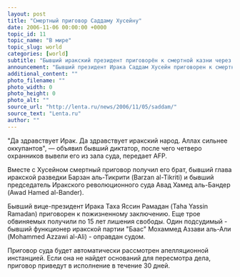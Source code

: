 ```yaml
---
layout: post
title: "Смертный приговор Саддаму Хусейну"
date: 2006-11-06 00:00:00 +0000
topic_id: 11
topic_name: "В мире"
topic_slug: world
categories: [world]
subtitle: "Бывший иракский президент приговорён к смертной казни через повешение"
announcement: "Бывший президент Ирака Саддам Хусейн приговорен к смертной казни через повешение за преступления против человечности. Он признан виновным в убийстве 148 шиитов в деревне Дуджейл, где в 1982 году было совершено покушение на Хусейна."
additional_content: ""
photo_filename: ""
photo_width: 0
photo_height: 0
photo_alt: ""
source_url: "http://lenta.ru/news/2006/11/05/saddam/"
source_text: "Lenta.ru"
author: ""
---
```

"Да здравствует Ирак. Да здравствует иракский народ. Аллах сильнее оккупантов", &mdash; объявил бывший диктатор, после чего четверо охранников вывели его из зала суда, передает AFP.

Вместе с Хусейном смертный приговор получил его брат, бывший глава иракской разведки Барзан аль-Тикрити (Barzan al-Tikriti) и бывший председатель Иракского революционного суда Авад Хамед аль-Бандер (Awad Hamed al-Bander).

Бывший вице-президент Ирака Таха Яссин Рамадан (Taha Yassin Ramadan) приговорен к пожизненному заключению. Еще трое обвиняемых получили по 15 лет лишения свободы. Один подсудимый - бывший функционер иракской партии "Баас" Мохаммед Аззави аль-Али (Mohammed Azzawi al-Ali) - оправдан судом.

Приговор суда будет автоматически рассмотрен апелляционной инстанцией. Если она не найдет оснований для пересмотра дела, приговор приведут в исполнение в течение 30 дней.
